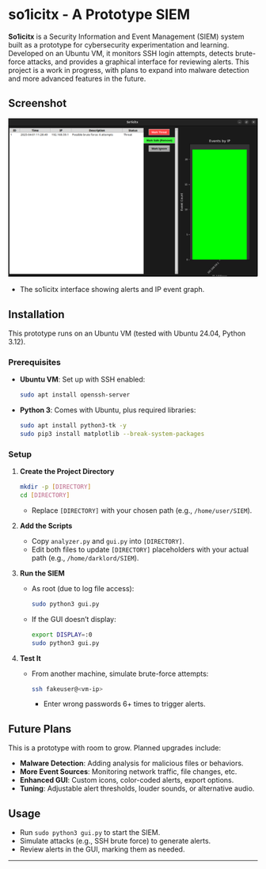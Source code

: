 
# so1icitx - A Prototype SIEM

**So1icitx** is a Security Information and Event Management (SIEM) system built as a prototype for cybersecurity experimentation and learning. Developed on an Ubuntu VM, it monitors SSH login attempts, detects brute-force attacks, and provides a graphical interface for reviewing alerts. This project is a work in progress, with plans to expand into malware detection and more advanced features in the future.

## Screenshot
![so1icitx GUI](ph.png)  
* The so1icitx interface showing alerts and IP event graph.

## Installation
This prototype runs on an Ubuntu VM (tested with Ubuntu 24.04, Python 3.12).

### Prerequisites
- **Ubuntu VM**: Set up with SSH enabled:
  ```bash
  sudo apt install openssh-server
  ```
- **Python 3**: Comes with Ubuntu, plus required libraries:
  ```bash
  sudo apt install python3-tk -y
  sudo pip3 install matplotlib --break-system-packages
  ```

### Setup
1. **Create the Project Directory**
   ```bash
   mkdir -p [DIRECTORY]
   cd [DIRECTORY]
   ```
   - Replace `[DIRECTORY]` with your chosen path (e.g., `/home/user/SIEM`).

2. **Add the Scripts**
   - Copy `analyzer.py` and `gui.py` into `[DIRECTORY]`.
   - Edit both files to update `[DIRECTORY]` placeholders with your actual path (e.g., `/home/darklord/SIEM`).

3. **Run the SIEM**
   - As root (due to log file access):
     ```bash
     sudo python3 gui.py
     ```
   - If the GUI doesn’t display:
     ```bash
     export DISPLAY=:0
     sudo python3 gui.py
     ```

4. **Test It**
   - From another machine, simulate brute-force attempts:
     ```bash
     ssh fakeuser@<vm-ip>
     ```
     - Enter wrong passwords 6+ times to trigger alerts.

## Future Plans
This is a prototype with room to grow. Planned upgrades include:
- **Malware Detection**: Adding analysis for malicious files or behaviors.
- **More Event Sources**: Monitoring network traffic, file changes, etc.
- **Enhanced GUI**: Custom icons, color-coded alerts, export options.
- **Tuning**: Adjustable alert thresholds, louder sounds, or alternative audio.

## Usage
- Run `sudo python3 gui.py` to start the SIEM.
- Simulate attacks (e.g., SSH brute force) to generate alerts.
- Review alerts in the GUI, marking them as needed.



---
